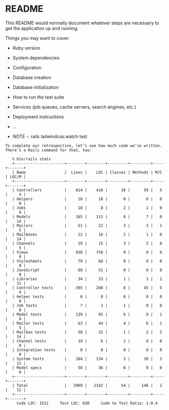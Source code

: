 # README

This README would normally document whatever steps are necessary to get the
application up and running.

Things you may want to cover:

* Ruby version

* System dependencies

* Configuration

* Database creation

* Database initialization

* How to run the test suite

* Services (job queues, cache servers, search engines, etc.)

* Deployment instructions

* ...

* NOTE -: rails tailwindcss:watch
test

```
To complete our retrospective, let’s see how much code we’ve written. There’s a Rails command for that, too:

​ 	% bin/rails stats
​ 	+----------------------+--------+--------+---------+---------+-----+-------+
​ 	| Name                 |  Lines |    LOC | Classes | Methods | M/C | LOC/M |
​ 	+----------------------+--------+--------+---------+---------+-----+-------+
​ 	| Controllers          |    614 |    410 |      10 |      59 |   5 |     4 |
​ 	| Helpers              |     18 |     18 |       0 |       0 |   0 |     0 |
​ 	| Jobs                 |     18 |      8 |       2 |       1 |   0 |     6 |
​ 	| Models               |    165 |    113 |       8 |       7 |   0 |    14 |
​ 	| Mailers              |     51 |     22 |       3 |       3 |   1 |     5 |
​ 	| Mailboxes            |     22 |     16 |       2 |       1 |   0 |    14 |
​ 	| Channels             |     19 |     15 |       3 |       2 |   0 |     5 |
​ 	| Views                |    938 |    758 |       0 |       0 |   0 |     0 |
​ 	| Stylesheets          |     79 |     68 |       0 |       0 |   0 |     0 |
​ 	| JavaScript           |     88 |     51 |       0 |       0 |   0 |     0 |
​ 	| Libraries            |     34 |     33 |       1 |       1 |   1 |    31 |
​ 	| Controller tests     |    395 |    280 |       8 |      45 |   5 |     4 |
​ 	| Helper tests         |      0 |      0 |       0 |       0 |   0 |     0 |
​ 	| Job tests            |      7 |      3 |       1 |       0 |   0 |     0 |
​ 	| Model tests          |    139 |     95 |       6 |       9 |   1 |     8 |
​ 	| Mailer tests         |     63 |     44 |       4 |       6 |   1 |     5 |
​ 	| Mailbox tests        |     58 |     32 |       1 |       2 |   2 |    14 |
​ 	| Channel tests        |     19 |      6 |       2 |       0 |   0 |     0 |
​ 	| Integration tests    |      0 |      0 |       0 |       0 |   0 |     0 |
​ 	| System tests         |    184 |    134 |       3 |      10 |   3 |    11 |
​ 	| Model specs          |     58 |     36 |       0 |       0 |   0 |     0 |
​ 	+----------------------+--------+--------+---------+---------+-----+-------+
​ 	| Total                |   2969 |   2142 |      54 |     146 |   2 |    12 |
​ 	+----------------------+--------+--------+---------+---------+-----+-------+
​ 	  Code LOC: 1512     Test LOC: 630     Code to Test Ratio: 1:0.4
```
